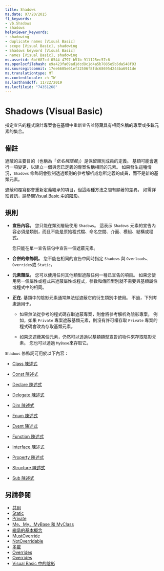```yaml
---
title: Shadows
ms.date: 07/20/2015
f1_keywords:
- vb.Shadows
- shadows
helpviewer_keywords:
- shadowing
- duplicate names [Visual Basic]
- scope [Visual Basic], shadowing
- Shadows keyword [Visual Basic]
- names [Visual Basic], shadowing
ms.assetid: 6bf687cd-0544-4797-b51b-911125ec57c6
ms.openlocfilehash: e9a423fa69ad1dcd8c1d4a5b7085e5b5da548f93
ms.sourcegitcommit: 17ee6605e01ef32506f8fdc686954244ba6911de
ms.translationtype: MT
ms.contentlocale: zh-TW
ms.lasthandoff: 11/22/2019
ms.locfileid: "74351268"
---
```

# <a name="shadows-visual-basic"></a>Shadows (Visual Basic)

指定宣告的程式設計專案會在基類中重新宣告並隱藏具有相同名稱的專案或多載元素的集合。

## <a name="remarks"></a>備註

遮蔽的主要目的（也稱為「*依名稱隱藏*」）是保留類別成員的定義。 基類可能會進行一項變更，以建立一個與您已定義的專案名稱相同的元素。 如果發生這種情況，`Shadows` 修飾詞會強制透過類別的參考解析成您所定義的成員，而不是新的基類元素。

遮蔽和覆寫都會重新定義繼承的項目，但這兩種方法之間有顯著的差異。 如需詳細資訊，請參閱[Visual Basic 中的陰影](../../../visual-basic/programming-guide/language-features/declared-elements/shadowing.md)。

## <a name="rules"></a>規則

- **宣告內容。** 您只能在類別層級使用 `Shadows`。 這表示 `Shadows` 元素的宣告內容必須是類別，而且不能是原始程式檔、命名空間、介面、模組、結構或程式。

  您只能在單一宣告語句中宣告一個遮蔽元素。

- **合併的修飾詞。** 您不能在相同的宣告中同時指定 `Shadows` 與 `Overloads`、`Overrides`或 `Static`。

- **元素類型。** 您可以使用任何其他類型遮蔽任何一種已宣告的項目。 如果您使用另一個屬性或程式來遮蔽屬性或程式，參數和傳回型別就不需要與基類屬性或程式中的相同。

- **正在.** 基類中的陰影元素通常無法從遮蔽它的衍生類別中使用。 不過，下列考慮適用于。

  - 如果無法從參考的程式碼存取遮蔽專案，則會將參考解析為陰影專案。 例如，如果 `Private` 專案遮蔽基類元素，則沒有許可權存取 `Private` 專案的程式碼會改為存取基類元素。

  - 如果您遮蔽某個元素，仍然可以透過以基類類型宣告的物件來存取陰影元素。 您也可以透過 `MyBase`來存取它。

`Shadows` 修飾詞可用於以下內容：

- [Class 陳述式](../../../visual-basic/language-reference/statements/class-statement.md)

- [Const 陳述式](../../../visual-basic/language-reference/statements/const-statement.md)

- [Declare 陳述式](../../../visual-basic/language-reference/statements/declare-statement.md)

- [Delegate 陳述式](../../../visual-basic/language-reference/statements/delegate-statement.md)

- [Dim 陳述式](../../../visual-basic/language-reference/statements/dim-statement.md)

- [Enum 陳述式](../../../visual-basic/language-reference/statements/enum-statement.md)

- [Event 陳述式](../../../visual-basic/language-reference/statements/event-statement.md)

- [Function 陳述式](../../../visual-basic/language-reference/statements/function-statement.md)

- [Interface 陳述式](../../../visual-basic/language-reference/statements/interface-statement.md)

- [Property 陳述式](../../../visual-basic/language-reference/statements/property-statement.md)

- [Structure 陳述式](../../../visual-basic/language-reference/statements/structure-statement.md)

- [Sub 陳述式](../../../visual-basic/language-reference/statements/sub-statement.md)

## <a name="see-also"></a>另請參閱

- [共用](../../../visual-basic/language-reference/modifiers/shared.md)
- [Static](../../../visual-basic/language-reference/modifiers/static.md)
- [Private](../../../visual-basic/language-reference/modifiers/private.md)
- [Me、My、MyBase 和 MyClass](../../../visual-basic/programming-guide/program-structure/me-my-mybase-and-myclass.md)
- [繼承的基本概念](../../../visual-basic/programming-guide/language-features/objects-and-classes/inheritance-basics.md)
- [MustOverride](../../../visual-basic/language-reference/modifiers/mustoverride.md)
- [NotOverridable](../../../visual-basic/language-reference/modifiers/notoverridable.md)
- [多載](../../../visual-basic/language-reference/modifiers/overloads.md)
- [Overrides](../../../visual-basic/language-reference/modifiers/overridable.md)
- [Overrides](../../../visual-basic/language-reference/modifiers/overrides.md)
- [Visual Basic 中的陰影](../../../visual-basic/programming-guide/language-features/declared-elements/shadowing.md)
